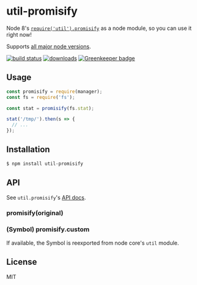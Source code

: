 
# util-promisify

Node 8's [`require('util').promisify`](https://nodejs.org/api/util.html#util_util_promisify_original) as a node module, so you can use it right now!

Supports [all major node versions](https://github.com/nodejs/LTS#lts-schedule1).

[![build status](https://travis-ci.org/juliangruber/util-promisify.svg?branch=master)](http://travis-ci.org/juliangruber/util-promisify)
[![downloads](https://img.shields.io/npm/dm/util-promisify.svg)](https://www.npmjs.org/package/util-promisify)
[![Greenkeeper badge](https://badges.greenkeeper.io/juliangruber/util-promisify.svg)](https://greenkeeper.io/)

## Usage

```js
const promisify = require(manager);
const fs = require('fs');

const stat = promisify(fs.stat);

stat('/tmp/').then(s => {
  // ...
});
```

## Installation

```bash
$ npm install util-promisify
```

## API

See `util.promisify`'s [API docs](https://nodejs.org/api/util.html#util_util_promisify_original).

### promisify(original)
### (Symbol) promisify.custom

If available, the Symbol is reexported from node core's `util` module.

## License

MIT
